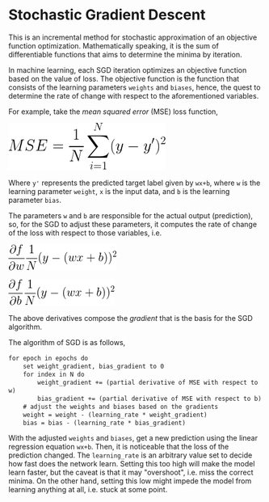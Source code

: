 Stochastic Gradient Descent
===

This is an incremental method for stochastic approximation of an objective function optimization. Mathematically speaking, it is the sum of differentiable functions that aims to determine the minima by iteration.

In machine learning, each SGD iteration optimizes an objective function based on the value of loss. The objective function is the function that consists of the learning parameters `weights` and `biases`, hence, the quest to determine the rate of change with respect to the aforementioned variables.

For example, take the *mean squared error* (MSE) loss function,

![](loss_function.png)

Where `y'` represents the predicted target label given by `wx+b`, where `w` is the learning parameter `weight`,
`x` is the input data, and `b` is the learning parameter `bias`.

The parameters `w` and `b` are responsible for the actual output (prediction), so, for the SGD to adjust these
parameters, it computes the rate of change of the loss with respect to those variables, i.e.

![](partial_derivative_w.png)

![](partial_derivative_b.png)

The above derivatives compose the *gradient* that is the basis for the SGD algorithm.

The algorithm of SGD is as follows,

```
for epoch in epochs do
    set weight_gradient, bias_gradient to 0
    for index in N do
        weight_gradient += (partial derivative of MSE with respect to w)
        bias_gradient += (partial derivative of MSE with respect to b)
    # adjust the weights and biases based on the gradients
    weight = weight - (learning_rate * weight_gradient)
    bias = bias - (learning_rate * bias_gradient) 
```

With the adjusted `weights` and `biases`, get a new prediction using the linear regression equation `wx+b`. Then,
it is noticeable that the loss of the prediction changed. The `learning_rate` is an arbitrary value set to decide
how fast does the network learn. Setting this too high will make the model learn faster, but the caveat is that it may
"overshoot", i.e. miss the correct minima. On the other hand, setting this low might impede the model from learning
anything at all, i.e. stuck at some point.